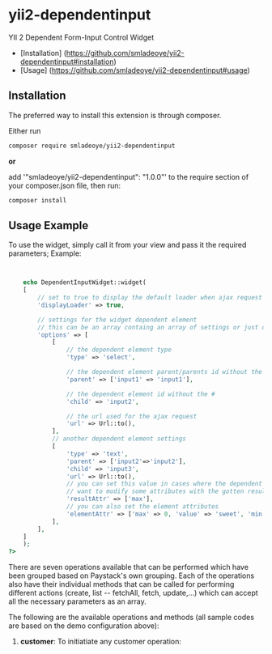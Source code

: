 # yii2-dependentinput
YII 2 Dependent Form-Input Control Widget

- [Installation] (https://github.com/smladeoye/yii2-dependentinput#installation)
- [Usage] (https://github.com/smladeoye/yii2-dependentinput#usage)


## Installation

The preferred way to install this extension is through composer.

Either run

```bash
composer require smladeoye/yii2-dependentinput
```

**or**

add '"smladeoye/yii2-dependentinput": "1.0.0"' to the require section of your composer.json file, then run:

```bash
composer install
```

## Usage Example

To use the widget, simply call it from your view and pass it the required parameters;
Example:

```php


    echo DependentInputWidget::widget(
    [
        // set to true to display the default loader when ajax request is being made
        'displayLoader' => true,

        // settings for the widget dependent element
        // this can be an array containg an array of settings or just one array with the setting
        'options' => [
            [
                // the dependent element type
                'type' => 'select',

                // the dependent element parent/parents id without the #
                'parent' => ['input1' => 'input1'],

                // the dependent element id without the #
                'child' => 'input2',

                // the url used for the ajax request
                'url' => Url::to(),
            ],
            // another dependent element settings
            [
                'type' => 'text',
                'parent' => ['input2'=>'input2'],
                'child' => 'input3',
                'url' => Url::to(),
                // you can set this value in cases where the dependent is an input and you
                // want to modify some attributes with the gotten result
                'resultAttr' => ['max'],
                // you can also set the element attributes
                'elementAttr' => ['max' => 0, 'value' => 'sweet', 'min' => 0]
            ],
        ],
    ]
    );
?>

```

There are seven operations available that can be performed which have been grouped based on Paystack's own grouping.
Each of the operations also have their individual methods that can be called for performing different actions
(create, list -- fetchAll, fetch, update,...) which can accept all the necessary parameters as an array.

The following are the available operations and methods (all sample codes are based on the demo configuration above):


1. **customer**:   To initiatiate any customer operation: